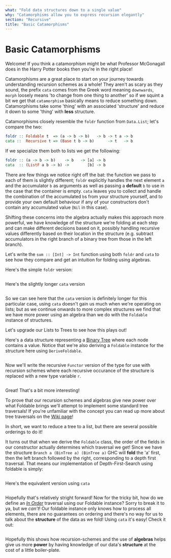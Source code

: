 ```yaml
---
what: "Fold data structures down to a single value"
why: "Catamorphisms allow you to express recursion elegantly"
section: "Recursive"
title: "Basic Catamorphisms"
---
```


# Basic Catamorphisms

Welcome! If you think a catamorphism might be what Professor McGonagall does in
the Harry Potter books then you're in the right place! 

Catamorphisms are a great place to start on your journey towards understanding
recursion schemes as a whole! They aren't as scary as they sound, the prefix
`cata` comes from the Greek word meaning `downwards`, `morph` loosely means 'to
change from one thing to another' so if we squint a bit we get that
`catamorphism` basically means to reduce something down. Catamorphisms take
some 'thing' with an associated 'structure' and reduce it down to some 'thing'
with **less** structure.

Catamorphisms closely resemble the `foldr` function from `Data.List`; let's compare the two:

```haskell
foldr :: Foldable t  => (a -> b -> b)   -> b -> t a -> b
cata ::  Recursive t => (Base t b -> b)      -> t   -> b
```

If we specialize them both to lists we get the following:

```haskell
foldr :: (a -> b -> b)    -> b   -> [a] -> b
cata  :: (ListF a b -> b) ->        [b] -> b
```

There are few things we notice right off the bat: the function we pass to each
of them is slightly different; `foldr` explicitly handles the next element `a`
and the accumulator `b` as arguments as well as passing a **default** `b` to use
in the case that the container is empty. `cata` leaves you to collect and
handle the combination of the accumulated `b`s from your structure yourself,
and to provide your own default behaviour if any of your constructors don't
contain any accumulated value (`Nil` in this case).

Shifting these concerns into the algebra actually makes this approach more
powerful, we have knowledge of the structure we're folding at each step and can
make different decisions based on it, possibly handling recursive values
differently based on their location in the structure (e.g. subtract
accumulators in the right branch of a binary tree from those in the left
branch).

Let's write the `sum :: [Int] -> Int` function using both `foldr` and `cata` to
see how they compare and get an intuition for folding using algebras.

Here's the simple `foldr` version:

```{.haskell include=articles/src/Examples/Recursive/Cata.hs snippet=sumFoldr}
```

Here's the slightly longer `cata` version

```{.haskell include=articles/src/Examples/Recursive/Cata.hs snippet=sumCata}
```

So we can see here that the `cata` version is definitely longer for this
particular case, using `cata` doesn't gain us much when we're operating on
lists; but as we continue onwards to more complex structures we find that we have
more power using an algebra than we do with the `Foldable` instance of structures.

Let's upgrade our Lists to Trees to see how this plays out!

Here's a data structure representing a [Binary
Tree](https://en.wikipedia.org/wiki/Binary_tree) where each node contains a
value. Notice that we're also deriving a `Foldable` instance for the structure
here using `DeriveFoldable`.

```{.haskell include=articles/src/Data/BinaryTreeF.hs snippet=BinTree}
```

Now we'll write the recursive `Functor` version of the type for use with
recursion schemes where each recursive occurance of the structure is replaced
with a new type variable `r`. 

```{.haskell include=articles/src/Data/BinaryTreeF.hs snippet=BinTreeF}
```

Great! That's a bit more interesting!

To prove that our recursion schemes and algebras give new power over what
Foldable brings we'll attempt to implement some standard tree traversals! If
you're unfamiliar with the concept you can read up more about tree traversals
on the [Wiki
page](https://en.wikipedia.org/wiki/Tree_traversal#In-order_(LNR))!

In short, we want to reduce a tree to a list, but there are several possible
orderings to do it!

It turns out that when we derive the `Foldable` class, the order of the fields
in our constructor actually determines which traversal we get! Since we have
the structure `Branch a (BinTree a) (BinTree a)` GHC will **fold** the 'a' first,
then the left branch followed by the right, corresponding to a depth first
traversal. That means our implementation of Depth-First-Search using foldable
is simply:

```{.haskell include=articles/src/Examples/Recursive/Cata.hs snippet=depthFirstFoldable}
```

Here's the equivalent version using `cata`

```{.haskell include=articles/src/Examples/Recursive/Cata.hs snippet=depthFirstCata}
```

Hopefully that's relatively stright forward! Now for the tricky bit, how do we
define an [*In
Order*](https://en.wikipedia.org/wiki/Tree_traversal#In-order_(LNR)) traversal
using our Foldable instance? Sorry to break it to ya, but we *can't*! Our
foldable instance only knows how to process all elements, there are no
guarantees on ordering and there's no way for us to talk about the **structure**
of the data as we fold! Using `cata` it's easy! Check it out:

```{.haskell include=articles/src/Examples/Recursive/Cata.hs snippet=inOrderCata}
```

Hopefully this shows how recursion-schemes and the use of **algebras** helps give
us more **power** by having knowledge of our data's **structure** at the cost of a
little boiler-plate.

